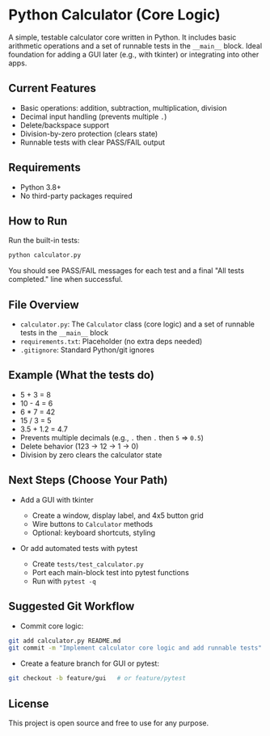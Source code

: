 # Python Calculator (Core Logic)

A simple, testable calculator core written in Python. It includes basic arithmetic operations and a set of runnable tests in the `__main__` block. Ideal foundation for adding a GUI later (e.g., with tkinter) or integrating into other apps.

## Current Features

- Basic operations: addition, subtraction, multiplication, division
- Decimal input handling (prevents multiple `.`)
- Delete/backspace support
- Division-by-zero protection (clears state)
- Runnable tests with clear PASS/FAIL output

## Requirements

- Python 3.8+
- No third-party packages required

## How to Run

Run the built-in tests:
```bash
python calculator.py
```
You should see PASS/FAIL messages for each test and a final "All tests completed." line when successful.

## File Overview

- `calculator.py`: The `Calculator` class (core logic) and a set of runnable tests in the `__main__` block
- `requirements.txt`: Placeholder (no extra deps needed)
- `.gitignore`: Standard Python/git ignores

## Example (What the tests do)

- 5 + 3 = 8
- 10 - 4 = 6
- 6 * 7 = 42
- 15 / 3 = 5
- 3.5 + 1.2 = 4.7
- Prevents multiple decimals (e.g., `.` then `.` then `5` ⇒ `0.5`)
- Delete behavior (123 → 12 → 1 → 0)
- Division by zero clears the calculator state

## Next Steps (Choose Your Path)

- Add a GUI with tkinter
  - Create a window, display label, and 4x5 button grid
  - Wire buttons to `Calculator` methods
  - Optional: keyboard shortcuts, styling

- Or add automated tests with pytest
  - Create `tests/test_calculator.py`
  - Port each main-block test into pytest functions
  - Run with `pytest -q`

## Suggested Git Workflow

- Commit core logic:
```bash
git add calculator.py README.md
git commit -m "Implement calculator core logic and add runnable tests"
```
- Create a feature branch for GUI or pytest:
```bash
git checkout -b feature/gui   # or feature/pytest
```

## License

This project is open source and free to use for any purpose.
